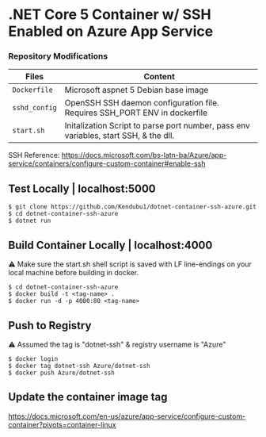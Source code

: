 # .NET Core 5 Container w/ SSH Enabled on Azure App Service
### Repository Modifications 

| Files             |  Content                                   |
|----------------------|--------------------------------------------|
| `Dockerfile`           | Microsoft aspnet 5 Debian base image           |
| `sshd_config`       | OpenSSH SSH daemon configuration file. Requires SSH_PORT ENV in dockerfile                      |
| `start.sh`               | Initalization Script to parse port number, pass env variables, start SSH, & the dll.                                 |


SSH Reference: https://docs.microsoft.com/bs-latn-ba/Azure/app-service/containers/configure-custom-container#enable-ssh

## Test Locally | localhost:5000
```
$ git clone https://github.com/Kendubu1/dotnet-container-ssh-azure.git
$ cd dotnet-container-ssh-azure
$ dotnet run
```

## Build Container Locally | localhost:4000
⚠ Make sure the start.sh shell script is saved with LF line-endings on your local machine before building in docker.
```
$ cd dotnet-container-ssh-azure
$ docker build -t <tag-name> .
$ docker run -d -p 4000:80 <tag-name>
```

## Push to Registry 
⚠ Assumed the tag is "dotnet-ssh" & registry username is "Azure"
```
$ docker login
$ docker tag dotnet-ssh Azure/dotnet-ssh
$ docker push Azure/dotnet-ssh
```
## Update the container image tag
https://docs.microsoft.com/en-us/azure/app-service/configure-custom-container?pivots=container-linux
